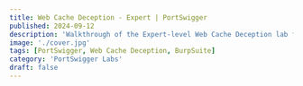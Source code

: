 ```yaml
---
title: Web Cache Deception - Expert | PortSwigger
published: 2024-09-12
description: 'Walkthrough of the Expert-level Web Cache Deception lab from PortSwigger Academy, focusing on exploiting exact-match cache rules using advanced path normalization techniques.'
image: './cover.jpg'
tags: [PortSwigger, Web Cache Deception, BurpSuite]
category: 'PortSwigger Labs'
draft: false
---
```

